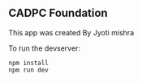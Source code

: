##  CADPC Foundation

This app was created By Jyoti mishra

To run the devserver:
```
npm install
npm run dev
```
